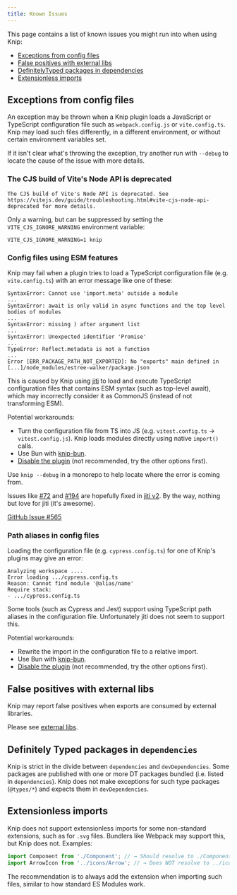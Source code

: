 ```yaml
---
title: Known Issues
---
```


This page contains a list of known issues you might run into when using Knip:

- [Exceptions from config files][1]
- [False positives with external libs][2]
- [DefinitelyTyped packages in dependencies][3]
- [Extensionless imports][4]

## Exceptions from config files

An exception may be thrown when a Knip plugin loads a JavaScript or TypeScript
configuration file such as `webpack.config.js` or `vite.config.ts`. Knip may
load such files differently, in a different environment, or without certain
environment variables set.

If it isn't clear what's throwing the exception, try another run with `--debug`
to locate the cause of the issue with more details.

### The CJS build of Vite's Node API is deprecated

```
The CJS build of Vite's Node API is deprecated. See https://vitejs.dev/guide/troubleshooting.html#vite-cjs-node-api-deprecated for more details.
```

Only a warning, but can be suppressed by setting the `VITE_CJS_IGNORE_WARNING`
environment variable:

```
VITE_CJS_IGNORE_WARNING=1 knip
```

### Config files using ESM features

Knip may fail when a plugin tries to load a TypeScript configuration file (e.g.
`vite.config.ts`) with an error message like one of these:

```
SyntaxError: Cannot use 'import.meta' outside a module
...
SyntaxError: await is only valid in async functions and the top level bodies of modules
...
SyntaxError: missing ) after argument list
...
SyntaxError: Unexpected identifier 'Promise'
...
TypeError: Reflect.metadata is not a function
...
Error [ERR_PACKAGE_PATH_NOT_EXPORTED]: No "exports" main defined in [...]/node_modules/estree-walker/package.json
```

This is caused by Knip using [jiti][5] to load and execute TypeScript
configuration files that contains ESM syntax (such as top-level await), which
may incorrectly consider it as CommonJS (instead of not transforming ESM).

Potential workarounds:

- Turn the configuration file from TS into JS (e.g. `vitest.config.ts` →
  `vitest.config.js`). Knip loads modules directly using native `import()`
  calls.
- Use Bun with [knip-bun][6].
- [Disable the plugin][7] (not recommended, try the other options first).

Use `knip --debug` in a monorepo to help locate where the error is coming from.

Issues like [#72][8] and [#194][9] are hopefully fixed in [jiti v2][10]. By the
way, nothing but love for jiti (it's awesome).

[GitHub Issue #565][11]

### Path aliases in config files

Loading the configuration file (e.g. `cypress.config.ts`) for one of Knip's
plugins may give an error:

```
Analyzing workspace ....
Error loading .../cypress.config.ts
Reason: Cannot find module '@alias/name'
Require stack:
- .../cypress.config.ts
```

Some tools (such as Cypress and Jest) support using TypeScript path aliases in
the configuration file. Unfortunately jiti does not seem to support this.

Potential workarounds:

- Rewrite the import in the configuration file to a relative import.
- Use Bun with [knip-bun][6].
- [Disable the plugin][7] (not recommended, try the other options first).

## False positives with external libs

Knip may report false positives when exports are consumed by external libraries.

Please see [external libs][12].

## Definitely Typed packages in `dependencies`

Knip is strict in the divide between `dependencies` and `devDependencies`. Some
packages are published with one or more DT packages bundled (i.e. listed in
`dependencies`). Knip does not make exceptions for such type packages
(`@types/*`) and expects them in `devDependencies`.

## Extensionless imports

Knip does not support extensionless imports for some non-standard extensions,
such as for `.svg` files. Bundlers like Webpack may support this, but Knip does
not. Examples:

```ts title="App.vue"
import Component from './Component'; // → Should resolve to ./Component.vue
import ArrowIcon from '../icons/Arrow'; // → Does NOT resolve to ../icons/Arrow.svg
```

The recommendation is to always add the extension when importing such files,
similar to how standard ES Modules work.

[1]: #exceptions-from-config-files
[2]: #false-positives-with-external-libs
[3]: #definitely-typed-packages-in-dependencies
[4]: #extensionless-imports
[5]: https://github.com/unjs/jiti
[6]: ./cli.md#knip-bun
[7]: ./configuration.md#plugins
[8]: https://github.com/unjs/jiti/issues/72
[9]: https://github.com/unjs/jiti/issues/194
[10]: https://github.com/unjs/jiti/issues/174
[11]: https://github.com/webpro-nl/knip/issues/565
[12]: ../guides/handling-issues.mdx#external-libraries
